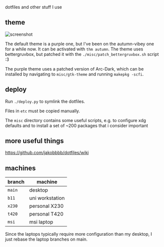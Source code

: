 dotfiles and other stuff I use

## theme
![screenshot](https://gist.githubusercontent.com/jakobbbb/59c7330f0bc29ebef697bb40e421349f/raw/autumn.png)

The default theme is a purple one, but I've been on the autumn-vibey one for a while now.
It can be activated with `thm autumn`.
The theme uses bettergruvbox, but patched it with the `./misc/patch_bettergruvbox.sh` script :3

The purple theme uses a patched version of Arc-Dark, which can be installed by
navigating to `misc/gtk-theme` and running `makepkg -scfi`.

## deploy
Run `./deploy.py` to symlink the dotfiles.

Files in `etc` must be copied manually.

The `misc` directory contains some useful scripts, e.g. to configure
xdg defaults and to install a set of ~200 packages that i consider
important

## more useful things
https://github.com/jakobbbb/dotfiles/wiki

## machines
| branch | machine |
|-|-|
| `main`| desktop |
| `b11` | uni workstation |
| `x230` | personal X230 |
| `t420` | personal T420 |
| `msi` | msi laptop |

Since the laptops typically require more configuration than my desktop,
I just rebase the laptop branches on main.
